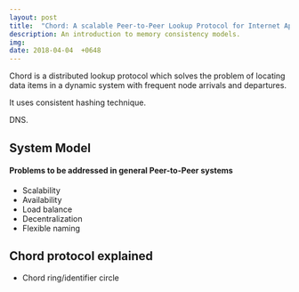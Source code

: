 ```yaml
---
layout: post
title:  "Chord: A scalable Peer-to-Peer Lookup Protocol for Internet Applications"
description: An introduction to memory consistency models.
img:
date: 2018-04-04  +0648
---
```


Chord is a distributed lookup protocol which solves the problem of locating data items in a dynamic system with frequent node arrivals and departures.

It uses consistent hashing technique.

DNS.

## System Model
#### Problems to be addressed in general Peer-to-Peer systems
+ Scalability
+ Availability
+ Load balance
+ Decentralization
+ Flexible naming

## Chord protocol explained
+ Chord ring/identifier circle
